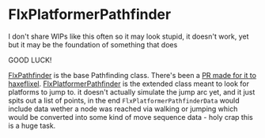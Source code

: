 # FlxPlatformerPathfinder
I don't share WIPs like this often so it may look stupid, it doesn't work, yet but it may be the foundation of something that does

GOOD LUCK!

[FlxPathfinder](https://github.com/Geokureli/FlxPlatformerPathfinder/blob/main/source/flixel/tile/FlxPathfinder.hx) is the base Pathfinding class. There's been a [PR made for it to haxeflixel](https://github.com/HaxeFlixel/flixel/pull/2480). [FlxPlatformerPathfinder](https://github.com/Geokureli/FlxPlatformerPathfinder/blob/main/source/flixel/tile/FlxPlatformerPathfinder.hx) is the extended class meant to look for platforms to jump to. it doesn't actually simulate the jump arc yet, and it just spits out a list of points, in the end `FlxPlatformerPathfinderData` would include data wether a node was reached via walking or jumping which would be converted into some kind of move sequence data - holy crap this is a huge task.
